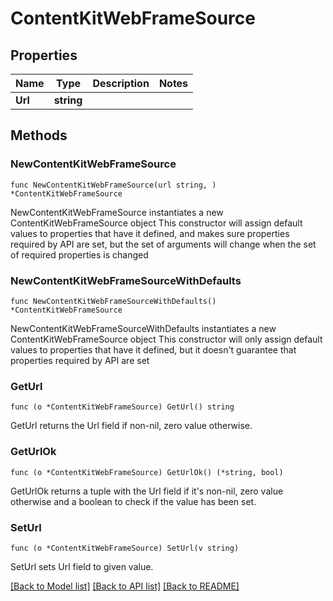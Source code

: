 # ContentKitWebFrameSource

## Properties

Name | Type | Description | Notes
------------ | ------------- | ------------- | -------------
**Url** | **string** |  | 

## Methods

### NewContentKitWebFrameSource

`func NewContentKitWebFrameSource(url string, ) *ContentKitWebFrameSource`

NewContentKitWebFrameSource instantiates a new ContentKitWebFrameSource object
This constructor will assign default values to properties that have it defined,
and makes sure properties required by API are set, but the set of arguments
will change when the set of required properties is changed

### NewContentKitWebFrameSourceWithDefaults

`func NewContentKitWebFrameSourceWithDefaults() *ContentKitWebFrameSource`

NewContentKitWebFrameSourceWithDefaults instantiates a new ContentKitWebFrameSource object
This constructor will only assign default values to properties that have it defined,
but it doesn't guarantee that properties required by API are set

### GetUrl

`func (o *ContentKitWebFrameSource) GetUrl() string`

GetUrl returns the Url field if non-nil, zero value otherwise.

### GetUrlOk

`func (o *ContentKitWebFrameSource) GetUrlOk() (*string, bool)`

GetUrlOk returns a tuple with the Url field if it's non-nil, zero value otherwise
and a boolean to check if the value has been set.

### SetUrl

`func (o *ContentKitWebFrameSource) SetUrl(v string)`

SetUrl sets Url field to given value.



[[Back to Model list]](../README.md#documentation-for-models) [[Back to API list]](../README.md#documentation-for-api-endpoints) [[Back to README]](../README.md)


